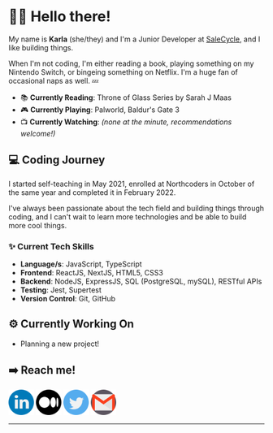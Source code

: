 <!-- ![karlacodes header](headers/darkmode.png#gh-dark-mode-only) -->
<!-- ![karlacodes header](headers/lightmode.png#gh-light-mode-only) -->

# 👋🏼 Hello there!

My name is **Karla** (she/they) and I'm a Junior Developer at [SaleCycle](https://www.salecycle.com/), and I like building things.

When I'm not coding, I'm either reading a book, playing something on my Nintendo Switch, or bingeing something on Netflix. I'm a huge fan of occasional naps as well. 💤

- 📚 **Currently Reading**: Throne of Glass Series by Sarah J Maas
- 🎮 **Currently Playing**: Palworld, Baldur's Gate 3
- 📺 **Currently Watching**: _(none at the minute, recommendations welcome!)_

## 💻 Coding Journey

I started self-teaching in May 2021, enrolled at Northcoders in October of the same year and completed it in February 2022.

I've always been passionate about the tech field and building things through coding, and I can't wait to learn more technologies and be able to build more cool things.

### ✨ Current Tech Skills

- **Language/s**: JavaScript, TypeScript
- **Frontend**: ReactJS, NextJS, HTML5, CSS3
- **Backend**: NodeJS, ExpressJS, SQL (PostgreSQL, mySQL), RESTful APIs
- **Testing**: Jest, Supertest
- **Version Control**: Git, GitHub

## ⚙️ Currently Working On

- Planning a new project!

## ➡️ Reach me!

[<img src="socials/linkedin.png" width="50" height="50">](http://linkedin.com/in/karla-carreon) [<img src="socials/medium.png" width="50" height="50">](http://medium.com/@karlacodes) [<img src="socials/twitter.png" width="50" height="50">](http://twitter.com/karlacodes) [<img src="socials/gmail.png" width="50" height="50">](mailto:carreon.karlamaye@gmail.com)

---
